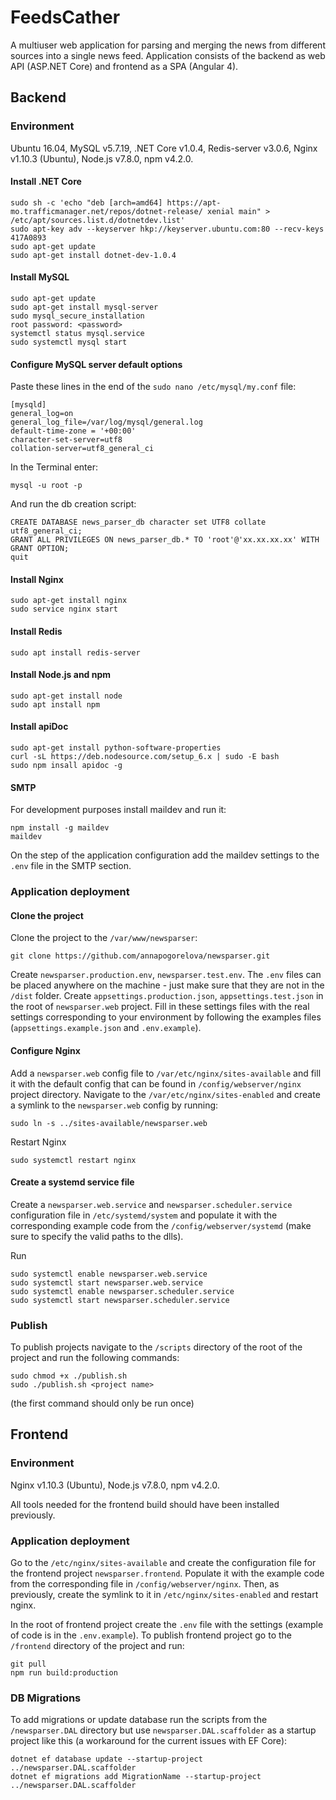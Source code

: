 # FeedsCather
A multiuser web application for parsing and merging the news from different sources into a single news feed.
Application consists of the backend as web API (ASP.NET Core) and frontend as a SPA (Angular 4).

## Backend
### Environment
Ubuntu 16.04, MySQL v5.7.19, .NET Core v1.0.4, Redis-server v3.0.6, Nginx v1.10.3 (Ubuntu), Node.js v7.8.0, npm v4.2.0.

#### Install .NET Core
```
sudo sh -c 'echo "deb [arch=amd64] https://apt-mo.trafficmanager.net/repos/dotnet-release/ xenial main" > /etc/apt/sources.list.d/dotnetdev.list'
sudo apt-key adv --keyserver hkp://keyserver.ubuntu.com:80 --recv-keys 417A0893
sudo apt-get update
sudo apt-get install dotnet-dev-1.0.4
```
#### Install MySQL
```
sudo apt-get update
sudo apt-get install mysql-server
sudo mysql_secure_installation
root password: <password>
systemctl status mysql.service
sudo systemctl mysql start
```
#### Configure MySQL server default options

Paste these lines in the end of the ```sudo nano /etc/mysql/my.conf``` file:
```
[mysqld]
general_log=on
general_log_file=/var/log/mysql/general.log
default-time-zone = '+00:00'
character-set-server=utf8
collation-server=utf8_general_ci
```
In the Terminal enter:
```
mysql -u root -p
```
And run the db creation script:
```
CREATE DATABASE news_parser_db character set UTF8 collate utf8_general_ci;
GRANT ALL PRIVILEGES ON news_parser_db.* TO 'root'@'xx.xx.xx.xx' WITH GRANT OPTION;
quit
```
#### Install Nginx

```
sudo apt-get install nginx
sudo service nginx start
```
#### Install Redis

```
sudo apt install redis-server
```

#### Install Node.js and npm

```
sudo apt-get install node
sudo apt install npm
```

#### Install apiDoc

```
sudo apt-get install python-software-properties
curl -sL https://deb.nodesource.com/setup_6.x | sudo -E bash 
sudo npm insall apidoc -g
```

#### SMTP
For development purposes install maildev and run it:
```
npm install -g maildev
maildev
```
On the step of the application configuration add the maildev settings to the ```.env``` file in the SMTP section.

### Application deployment

#### Clone the project

Clone the project to the ```/var/www/newsparser```:
```
git clone https://github.com/annapogorelova/newsparser.git
```
Create ```newsparser.production.env```, ```newsparser.test.env```. The ```.env``` files can be placed anywhere on the machine - just make sure that they are not in the ```/dist``` folder. Create ```appsettings.production.json```, ```appsettings.test.json``` in the root of ```newsparser.web``` project. Fill in these settings files with the real settings corresponding to your environment by following the examples files (```appsettings.example.json``` and ```.env.example```).

#### Configure Nginx
Add a ```newsparser.web``` config file to ```/var/etc/nginx/sites-available``` and fill it with the default config that can be found in ```/config/webserver/nginx``` project directory.
Navigate to the ```/var/etc/nginx/sites-enabled``` and create a symlink to the ```newsparser.web``` config by running:
```
sudo ln -s ../sites-available/newsparser.web
```
Restart Nginx
```
sudo systemctl restart nginx
```
#### Create a systemd service file
Create a ```newsparser.web.service``` and ```newsparser.scheduler.service``` configuration file in ```/etc/systemd/system``` and populate it with the corresponding example code from the ```/config/webserver/systemd``` (make sure to specify the valid paths to the dlls).

Run
```
sudo systemctl enable newsparser.web.service
sudo systemctl start newsparser.web.service
sudo systemctl enable newsparser.scheduler.service
sudo systemctl start newsparser.scheduler.service
```

### Publish
To publish projects navigate to the ```/scripts``` directory of the root of the project and run the following commands:
```
sudo chmod +x ./publish.sh
sudo ./publish.sh <project name>
```
(the first command should only be run once)

## Frontend
### Environment

Nginx v1.10.3 (Ubuntu), Node.js v7.8.0, npm v4.2.0.

All tools needed for the frontend build should have been installed previously.

### Application deployment

Go to the ```/etc/nginx/sites-available``` and create the configuration file for the frontend project ```newsparser.frontend```. Populate it with the example code from the corresponding file in ```/config/webserver/nginx```. Then, as previously, create the symlink to it in ```/etc/nginx/sites-enabled``` and restart nginx.

In the root of frontend project create the ```.env``` file with the settings (example of code is in the ```.env.example```).
To publish frontend project go to the ```/frontend``` directory of the project and run:
```
git pull
npm run build:production
```
### DB Migrations
To add migrations or update database run the scripts from the ```/newsparser.DAL``` directory but use ```newsparser.DAL.scaffolder``` as a startup project like this (a workaround for the current issues with EF Core):
```
dotnet ef database update --startup-project ../newsparser.DAL.scaffolder
dotnet ef migrations add MigrationName --startup-project ../newsparser.DAL.scaffolder
```
